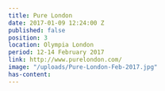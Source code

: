 ```yaml
---
title: Pure London
date: 2017-01-09 12:24:00 Z
published: false
position: 3
location: Olympia London
period: 12-14 February 2017
link: http://www.purelondon.com/
image: "/uploads/Pure-London-Feb-2017.jpg"
has-content: 
---
```


